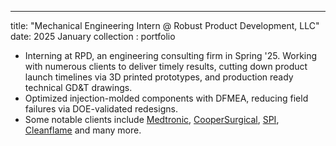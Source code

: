 ---
title: "Mechanical Engineering Intern @ Robust Product Development, LLC"
date: 2025 January 
collection : portfolio

-   Interning at RPD, an engineering consulting firm in Spring '25. Working with numerous clients to deliver timely results, cutting down product launch timelines via 3D printed prototypes, and production ready technical GD&T drawings.
-   Optimized injection-molded components with DFMEA, reducing field failures via DOE-validated redesigns.
-   Some notable clients include [Medtronic](https://www.medtronic.com/en-us/index.html), [CooperSurgical](https://www.coopersurgical.com/), [SPI](https://www.spi-co.com/), [Cleanflame](https://www.cleanflameus.com/) and many more.
  
